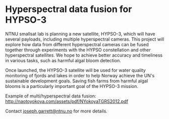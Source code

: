 Hyperspectral data fusion for HYPSO-3
=

NTNU smallsat lab is planning a new satellite, HYPSO-3, which will have several payloads, including multiple hyperspectral cameras. This project will explore how data from different hyperspectral cameras can be fused together through experiments with the HYPSO constellation and other hyperspectral satellites. We hope to achieve better accuracy and timeliness in various tasks, such as harmful algal bloom detection. 

Once launched, the HYPSO-3 satellite will be used for water quality monitoring of fjords and lakes in order to help Norway achieve the UN's sustainable development goals. ​Saving fish farms from harmful algal blooms is a particularly important goal of the HYPSO-3 mission.

Example of multi/hyperspectral data fusion:
http://naotoyokoya.com/assets/pdf/NYokoyaTGRS2012.pdf

Contact joseph.garrett@ntnu.no for more details.

